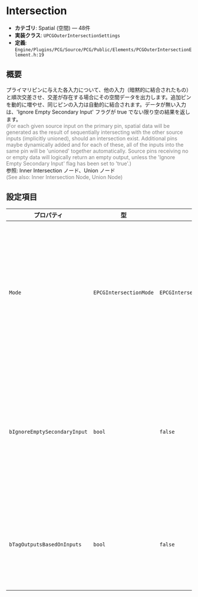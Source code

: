 # Intersection

- **カテゴリ**: Spatial (空間) — 48件
- **実装クラス**: `UPCGOuterIntersectionSettings`
- **定義**: `Engine/Plugins/PCG/Source/PCG/Public/Elements/PCGOuterIntersectionElement.h:19`

## 概要

プライマリピンに与えた各入力について、他の入力（暗黙的に結合されたもの）と順次交差させ、交差が存在する場合にその空間データを出力します。追加ピンを動的に増やせ、同じピンの入力は自動的に結合されます。データが無い入力は、'Ignore Empty Secondary Input' フラグが true でない限り空の結果を返します。<br><span style='color:gray'>(For each given source input on the primary pin, spatial data will be generated as the result of sequentially intersecting with the other source inputs (implicitly unioned), should an intersection exist. Additional pins maybe dynamically added and for each of these, all of the inputs into the same pin will be 'unioned' together automatically. Source pins receiving no or empty data will logically return an empty output, unless the 'Ignore Empty Secondary Input' flag has been set to 'true'.)</span><br>参照: Inner Intersection ノード、Union ノード<br><span style='color:gray'>(See also: Inner Intersection Node, Union Node)</span>

## 設定項目


| プロパティ | 型 | 初期値 | 説明 |
| --- | --- | --- | --- |
| `Mode` | `EPCGIntersectionMode` | `EPCGIntersectionMode::Default` | 複数入力の交差方法（順序付き、全組合せなど）を選択します。 |
| `bIgnoreEmptySecondaryInput` | `bool` | `false` | 補助入力が空の場合でも交差を無視せず空結果を返すかどうか。 |
| `bTagOutputsBasedOnInputs` | `bool` | `false` | 入力ピン名を元に出力へタグを付与します。 |
